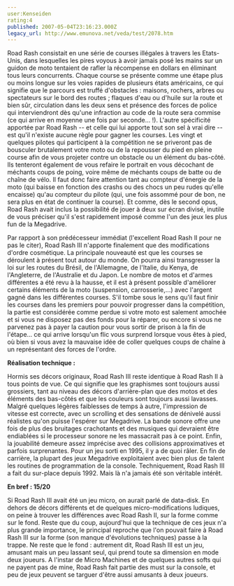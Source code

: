 ```yaml
---
user:Kenseiden
rating:4
published: 2007-05-04T23:16:23.000Z
legacy_url: http://www.emunova.net/veda/test/2078.htm
---
```

Road Rash consistait en une série de courses illégales à travers les Etats-Unis, dans lesquelles les pires voyous à avoir jamais posé les mains sur un guidon de moto tentaient de rafler la récompense en dollars en éliminant tous leurs concurrents. Chaque course se présente comme une étape plus ou moins longue sur les voies rapides de plusieurs états américains, ce qui signifie que le parcours est truffé d'obstacles : maisons, rochers, arbres ou spectateurs sur le bord des routes ; flaques d'eau ou d'huile sur la route et bien sûr, circulation dans les deux sens et présence des forces de police qui interviendront dès qu'une infraction au code de la route sera commise (ce qui arrive en moyenne une fois par seconde... !). L'autre spécificité apportée par Road Rash -- et celle qui lui apporte tout son sel à vrai dire -- est qu'il n'existe aucune règle pour gagner les courses. Les vingt et quelques pilotes qui participent à la compétition ne se priveront pas de bousculer brutalement votre moto ou de la repousser du pied en pleine course afin de vous projeter contre un obstacle ou un élément du bas-côté. Ils tenteront également de vous refaire le portrait en vous décochant de méchants coups de poing, voire même de méchants coups de batte ou de chaîne de vélo. Il faut donc faire attention tant au compteur d'énergie de la moto (qui baisse en fonction des crashs ou des chocs un peu rudes qu'elle encaisse) qu'au compteur du pilote (qui, une fois assommé pour de bon, ne sera plus en état de continuer la course). Et comme, dès le second opus, Road Rash avait inclus la possibilité de jouer à deux sur écran divisé, inutile de vous préciser qu'il s'est rapidement imposé comme l'un des jeux les plus fun de la Megadrive.  

  

Par rapport à son prédécesseur immédiat (l'excellent Road Rash II pour ne pas le citer), Road Rash III n'apporte finalement que des modifications d'ordre cosmétique. La principale nouveauté est que les courses se déroulent à présent tout autour du monde. On pourra ainsi transgresser la loi sur les routes du Brésil, de l'Allemagne, de l'Italie, du Kenya, de l'Angleterre, de l'Australie et du Japon. Le nombre de motos et d'armes différentes a été revu à la hausse, et il est à présent possible d'améliorer certains éléments de la moto (suspension, carrosserie,...) avec l'argent gagné dans les différentes courses. S'il tombe sous le sens qu'il faut finir les courses dans les premiers pour pouvoir progresser dans la compétition, la partie est considérée comme perdue si votre moto est salement amochée et si vous ne disposez pas des fonds pour la réparer, ou encore si vous ne parvenez pas à payer la caution pour vous sortir de prison à la fin de l'étape... ce qui arrive lorsqu'un flic vous surprend lorsque vous êtes à pied, où bien si vous avez la mauvaise idée de coller quelques coups de chaîne à un représentant des forces de l'ordre.  

  

**Réalisation technique :**  

Hormis ses décors originaux, Road Rash III reste identique à Road Rash II à tous points de vue. Ce qui signifie que les graphismes sont toujours aussi grossiers, tant au niveau des décors d'arrière-plan que des motos et des éléments des bas-côtés et que les couleurs sont toujours aussi lavasses. Malgré quelques légères faiblesses de temps à autre, l'impression de vitesse est correcte, avec un scrolling et des sensations de dénivelé aussi réalistes qu'on puisse l'espérer sur Megadrive. La bande sonore offre une fois de plus des bruitages crachotants et des musiques qui devraient être endiablées si le processeur sonore ne les massacrait pas à ce point. Enfin, la jouabilité demeure assez imprécise avec des collisions approximatives et parfois surprenantes. Pour un jeu sorti en 1995, il y a de quoi râler. En fin de carrière, la plupart des jeux Megadrive exploitaient avec bien plus de talent les routines de programmation de la console. Techniquement, Road Rash III a fait du sur-place depuis 1992\. Mais là n'a jamais été son véritable intérêt.  

  

**En bref : 15/20**  

Si Road Rash III avait été un jeu micro, on aurait parlé de data-disk. En dehors de décors différents et de quelques micro-modifications ludiques, on peine à trouver les différences avec Road Rash II, sur la forme comme sur le fond. Reste que du coup, aujourd'hui que la technique de ces jeux n'a plus grande importance, le principal reproche que l'on pouvait faire à Road Rash III sur la forme (son manque d'évolutions techniques) passe à la trappe. Ne reste que le fond : autrement dit, Road Rash III est un jeu, amusant mais un peu lassant seul, qui prend toute sa dimension en mode deux joueurs. A l'instar de Micro Machines et de quelques autres softs qui ne payent pas de mine, Road Rash fait partie des must sur la console, et peu de jeux peuvent se targuer d'être aussi amusants à deux joueurs.